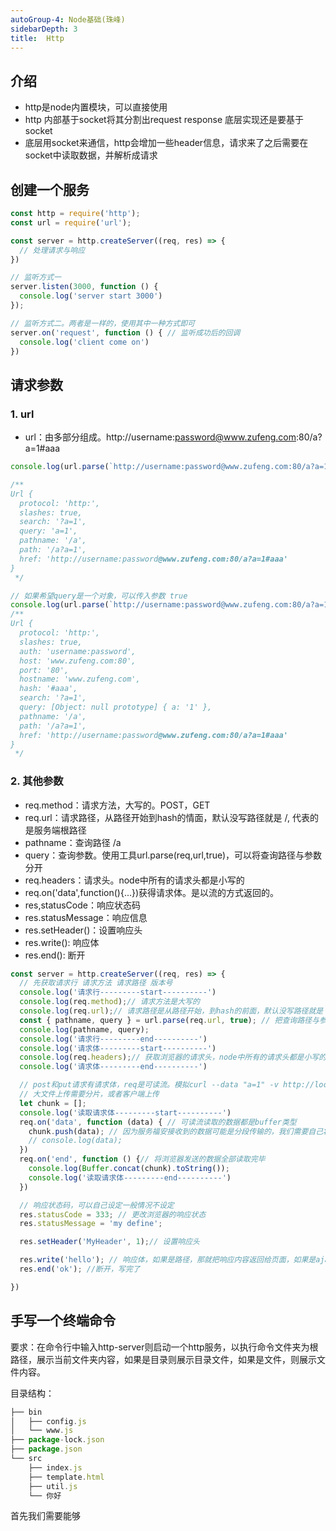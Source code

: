 ```yaml
---
autoGroup-4: Node基础(珠峰)
sidebarDepth: 3
title:  Http
---
```


## 介绍
- http是node内置模块，可以直接使用
- http 内部基于socket将其分割出request response 底层实现还是要基于socket
- 底层用socket来通信，http会增加一些header信息，请求来了之后需要在socket中读取数据，并解析成请求

## 创建一个服务

```javascript
const http = require('http');
const url = require('url');

const server = http.createServer((req, res) => {
  // 处理请求与响应
})

// 监听方式一
server.listen(3000, function () {
  console.log('server start 3000')
});

// 监听方式二。两者是一样的，使用其中一种方式即可
server.on('request', function () { // 监听成功后的回调
  console.log('client come on')
})
```


## 请求参数

### 1. url

- url：由多部分组成。http://username:password@www.zufeng.com:80/a?a=1#aaa

```javascript
console.log(url.parse(`http://username:password@www.zufeng.com:80/a?a=1#aaa`))

/**
Url {
  protocol: 'http:',
  slashes: true,
  search: '?a=1',
  query: 'a=1',
  pathname: '/a',
  path: '/a?a=1',
  href: 'http://username:password@www.zufeng.com:80/a?a=1#aaa'
}
 */

// 如果希望query是一个对象，可以传入参数 true
console.log(url.parse(`http://username:password@www.zufeng.com:80/a?a=1#aaa`, true))
/**
Url {
  protocol: 'http:',
  slashes: true,
  auth: 'username:password',
  host: 'www.zufeng.com:80',
  port: '80',
  hostname: 'www.zufeng.com',
  hash: '#aaa',
  search: '?a=1',
  query: [Object: null prototype] { a: '1' },
  pathname: '/a',
  path: '/a?a=1',
  href: 'http://username:password@www.zufeng.com:80/a?a=1#aaa'
}
 */
```

### 2. 其他参数

- req.method：请求方法，大写的。POST，GET
- req.url：请求路径，从路径开始到hash的情面，默认没写路径就是 /, 代表的是服务端根路径
- pathname：查询路径 /a
- query：查询参数。使用工具url.parse(req,url,true)，可以将查询路径与参数分开
- req.headers：请求头。node中所有的请求头都是小写的
- req.on('data',function(){...})获得请求体。是以流的方式返回的。
- res,statusCode：响应状态码
- res.statusMessage：响应信息
- res.setHeader()：设置响应头
- res.write(): 响应体
- res.end(): 断开

```javascript
const server = http.createServer((req, res) => {
  // 先获取请求行 请求方法 请求路径 版本号
  console.log('请求行---------start----------')
  console.log(req.method);// 请求方法是大写的
  console.log(req.url);// 请求路径是从路径开始，到hash的前面，默认没写路径就是 /，代表的是服务端根路径
  const { pathname, query } = url.parse(req.url, true); // 把查询路径与参数分开
  console.log(pathname, query);
  console.log('请求行---------end----------')
  console.log('请求体---------start----------')
  console.log(req.headers);// 获取浏览器的请求头，node中所有的请求头都是小写的
  console.log('请求体---------end----------')

  // post和put请求有请求体，req是可读流。模拟curl --data "a=1" -v http://localhost:3000
  // 大文件上传需要分片，或者客户端上传
  let chunk = [];
  console.log('读取请求体---------start----------')
  req.on('data', function (data) { // 可读流读取的数据都是buffer类型
    chunk.push(data); // 因为服务福安接收到的数据可能是分段传输的，我们需要自己将传输的数据拼接起来
    // console.log(data); 
  })
  req.on('end', function () {// 将浏览器发送的数据全部读取完毕
    console.log(Buffer.concat(chunk).toString());
    console.log('读取请求体---------end----------')
  })

  // 响应状态码，可以自己设定一般情况不设定
  res.statusCode = 333; // 更改浏览器的响应状态
  res.statusMessage = 'my define';

  res.setHeader('MyHeader', 1);// 设置响应头

  res.write('hello'); // 响应体，如果是路径，那就把响应内容返回给页面，如果是ajax中的响应体。
  res.end('ok'); //断开，写完了

})
```

## 手写一个终端命令

要求：在命令行中输入http-server则启动一个http服务，以执行命令文件夹为根路径，展示当前文件夹内容，如果是目录则展示目录文件，如果是文件，则展示文件内容。

目录结构：
```javascript
├── bin
│   ├── config.js
│   └── www.js
├── package-lock.json
├── package.json
└── src
    ├── index.js
    ├── template.html
    ├── util.js
    └── 你好
```
首先我们需要能够